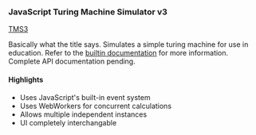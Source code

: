 
### JavaScript Turing Machine Simulator v3

[TMS3](https://slyphix.github.io/turingsim/)

Basically what the title says. Simulates a simple turing machine for use in education.
Refer to the [builtin documentation](https://slyphix.github.io/turingsim/#doc) for more information.
Complete API documentation pending.

#### Highlights

- Uses JavaScript's built-in event system
- Uses WebWorkers for concurrent calculations
- Allows multiple independent instances
- UI completely interchangable
